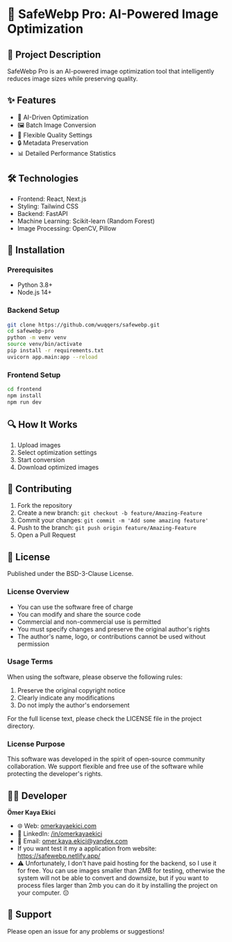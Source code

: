 # 🚀 SafeWebp Pro: AI-Powered Image Optimization

## 📝 Project Description
SafeWebp Pro is an AI-powered image optimization tool that intelligently reduces image sizes while preserving quality.

## ✨ Features
- 🤖 AI-Driven Optimization
- 🖼️ Batch Image Conversion
- 🔧 Flexible Quality Settings
- 🔒 Metadata Preservation
- 📊 Detailed Performance Statistics

## 🛠️ Technologies
- Frontend: React, Next.js
- Styling: Tailwind CSS
- Backend: FastAPI
- Machine Learning: Scikit-learn (Random Forest)
- Image Processing: OpenCV, Pillow

## 🚀 Installation

### Prerequisites
- Python 3.8+
- Node.js 14+

### Backend Setup
```bash
git clone https://github.com/wuqqers/safewebp.git
cd safewebp-pro
python -m venv venv
source venv/bin/activate
pip install -r requirements.txt
uvicorn app.main:app --reload
```

### Frontend Setup
```bash
cd frontend
npm install
npm run dev
```

## 🔍 How It Works
1. Upload images
2. Select optimization settings
3. Start conversion
4. Download optimized images

## 🤝 Contributing
1. Fork the repository
2. Create a new branch: `git checkout -b feature/Amazing-Feature`
3. Commit your changes: `git commit -m 'Add some amazing feature'`
4. Push to the branch: `git push origin feature/Amazing-Feature`
5. Open a Pull Request

## 📜 License
Published under the BSD-3-Clause License.

### License Overview
- You can use the software free of charge
- You can modify and share the source code
- Commercial and non-commercial use is permitted
- You must specify changes and preserve the original author's rights
- The author's name, logo, or contributions cannot be used without permission

### Usage Terms
When using the software, please observe the following rules:
1. Preserve the original copyright notice
2. Clearly indicate any modifications
3. Do not imply the author's endorsement

For the full license text, please check the LICENSE file in the project directory.

### License Purpose
This software was developed in the spirit of open-source community collaboration. We support flexible and free use of the software while protecting the developer's rights.

## 👨‍💻 Developer
**Ömer Kaya Ekici**
- 🌐 Web: [omerkayaekici.com](https://www.omerkayaekici.com/)
- 🔗 LinkedIn: [/in/omerkayaekici](https://www.linkedin.com/in/wuqqers/)
- 📧 Email: omer.kaya.ekici@yandex.com
-  If you want test it my a application from website: https://safewebp.netlify.app/
-  ⚠️ Unfortunately, I don't have paid hosting for the backend, so I use it for free. You can use images smaller than 2MB for testing, otherwise the system will not be able to convert and downsize, but if you want to process files larger than 2mb you can do it by installing the project on your computer. 😔

## 🙏 Support
Please open an issue for any problems or suggestions!
